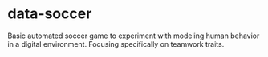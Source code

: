 # data-soccer
Basic automated soccer game to experiment with modeling human behavior in a digital environment. Focusing specifically on
teamwork traits.
